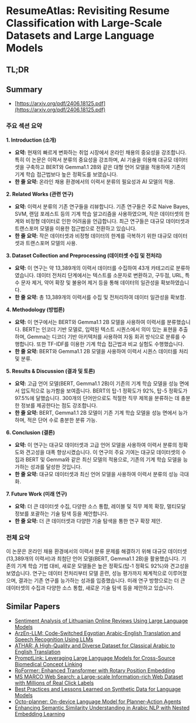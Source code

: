 # ResumeAtlas: Revisiting Resume Classification with Large-Scale Datasets and Large Language Models
## TL;DR
## Summary
- [https://arxiv.org/pdf/2406.18125.pdf](https://arxiv.org/pdf/2406.18125.pdf)

### 주요 섹션 요약

**1. Introduction (소개)**

- **요약:**
  현재의 빠르게 변화하는 취업 시장에서 온라인 채용의 중요성을 강조합니다. 특히 이 논문은 이력서 분류의 중요성을 강조하며, AI 기술을 이용해 대규모 데이터셋을 구축하고 BERT와 Gemma1.1 2B와 같은 대형 언어 모델을 적용하여 기존의 기계 학습 접근법보다 높은 정확도를 보였습니다.
- **한 줄 요약:**
  온라인 채용 환경에서의 이력서 분류의 필요성과 AI 모델의 적용.

**2. Related Works (관련 연구)**

- **요약:**
  이력서 분류의 기존 연구들을 리뷰합니다. 기존 연구들은 주로 Naive Bayes, SVM, 랜덤 포레스트 등의 기계 학습 알고리즘을 사용하였으며, 작은 데이터셋의 한계와 비정형 데이터로 인한 어려움을 언급합니다. 최근 연구들은 대규모 데이터셋과 트랜스포머 모델을 이용한 접근법으로 전환하고 있습니다.
- **한 줄 요약:**
  작은 데이터셋과 비정형 데이터의 한계를 극복하기 위한 대규모 데이터셋과 트랜스포머 모델의 사용.

**3. Dataset Collection and Preprocessing (데이터셋 수집 및 전처리)**

- **요약:**
  이 연구는 약 13,389개의 이력서 데이터를 수집하여 43개 카테고리로 분류하였습니다. 데이터 전처리 단계에서는 텍스트를 소문자로 변환하고, 구두점, URL, 특수 문자 제거, 약어 확장 및 불용어 제거 등을 통해 데이터의 일관성을 확보하였습니다.
- **한 줄 요약:**
  총 13,389개의 이력서를 수집 및 전처리하여 데이터 일관성을 확보함.

**4. Methodology (방법론)**

- **요약:**
  이 연구에서는 BERT와 Gemma1.1 2B 모델을 사용하여 이력서를 분류했습니다. BERT는 인코더 기반 모델로, 입력된 텍스트 시퀀스에서 의미 있는 표현을 추출하며, Gemma는 디코더 기반 아키텍처를 사용하여 자동 회귀 방식으로 분류를 수행합니다. 또한 TF-IDF를 이용한 기계 학습 접근법과 비교 실험도 수행했습니다.
- **한 줄 요약:**
  BERT와 Gemma1.1 2B 모델을 사용하여 이력서 시퀀스 데이터를 처리 및 분류.

**5. Results & Discussion (결과 및 토론)**

- **요약:**
  고급 언어 모델(BERT, Gemma1.1 2B)이 기존의 기계 학습 모델을 성능 면에서 압도적으로 능가함을 보여줍니다. BERT의 탑-1 정확도가 92%, 탑-5 정확도가 97.5%에 달했습니다. 300개의 단어만으로도 적절한 직무 제목을 분류하는 데 충분한 정보를 제공한다는 점도 강조합니다.
- **한 줄 요약:**
  BERT, Gemma1.1 2B 모델이 기존 기계 학습 모델을 성능 면에서 능가하며, 적은 단어 수로 충분한 분류 가능.

**6. Conclusion (결론)**

- **요약:**
  이 연구는 대규모 데이터셋과 고급 언어 모델을 사용하여 이력서 분류의 정확도와 견고성을 대폭 향상시켰습니다. 이 연구의 주요 기여는 대규모 데이터셋의 수집과 BERT 및 Gemma와 같은 최신 모델의 적용으로, 기존의 기계 학습 모델을 능가하는 성과를 달성한 것입니다.
- **한 줄 요약:**
  대규모 데이터셋과 최신 언어 모델을 사용하여 이력서 분류의 성능 극대화.

**7. Future Work (미래 연구)**

- **요약:**
  더 큰 데이터셋 수집, 다양한 소스 통합, 레이블 및 직무 제목 확장, 멀티모달 정보를 포괄하는 기술 탐색 등을 제안합니다.
- **한 줄 요약:**
  더 큰 데이터셋과 다양한 기술 탐색을 통한 연구 확장 제안.

### 전체 요약

이 논문은 온라인 채용 환경에서의 이력서 분류 문제를 해결하기 위해 대규모 데이터셋(13,389개의 이력서)과 최첨단 언어 모델(BERT, Gemma1.1 2B)을 활용했습니다. 기존의 기계 학습 기법 대비, 새로운 모델들은 높은 정확도(탑-1 정확도 92%)와 견고성을 보였습니다. 연구는 데이터 전처리부터 모델 훈련, 성능 평가까지 체계적으로 이루어졌으며, 결과는 기존 연구를 능가하는 성과를 입증했습니다. 미래 연구 방향으로는 더 큰 데이터셋의 수집과 다양한 소스 통합, 새로운 기술 탐색 등을 제안하고 있습니다.

## Similar Papers
- [Sentiment Analysis of Lithuanian Online Reviews Using Large Language Models](2407.19914.md)
- [ArzEn-LLM: Code-Switched Egyptian Arabic-English Translation and Speech Recognition Using LLMs](2406.18120.md)
- [ATHAR: A High-Quality and Diverse Dataset for Classical Arabic to English Translation](2407.19835.md)
- [PromptLink: Leveraging Large Language Models for Cross-Source Biomedical Concept Linking](2405.07500.md)
- [RoFormer: Enhanced Transformer with Rotary Position Embedding](2104.09864.md)
- [MS MARCO Web Search: a Large-scale Information-rich Web Dataset with Millions of Real Click Labels](2405.07526.md)
- [Best Practices and Lessons Learned on Synthetic Data for Language Models](2404.07503.md)
- [Octo-planner: On-device Language Model for Planner-Action Agents](2406.18082.md)
- [Enhancing Semantic Similarity Understanding in Arabic NLP with Nested Embedding Learning](2407.21139.md)
